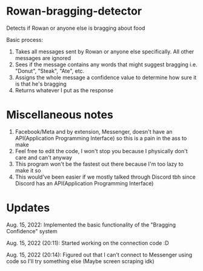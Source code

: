 # Rowan-bragging-detector
Detects if Rowan or anyone else is bragging about food

Basic process:
1) Takes all messages sent by Rowan or anyone else specifically. All other messages are ignored
2) Sees if the message contains any words that might suggest bragging i.e. "Donut", "Steak", "Ate", etc.
3) Assigns the whole message a confidence value to determine how sure it is that he's bragging 
4) Returns whatever I put as the response

# Miscellaneous notes
1) Facebook/Meta and by extension, Messenger, doesn't have an API(Application Programming Interface) so this is a pain in the ass to make 
2) Feel free to edit the code, I won't stop you because I physically don't care and can't anyway
3) This program won't be the fastest out there because I'm too lazy to make it so
4) This would've been easier if we mostly talked through Discord tbh since Discord has an API(Application Programming Interface)

# Updates
Aug. 15, 2022: Implemented the basic functionality of the "Bragging Confidence" system

Aug. 15, 2022 (20:11): Started working on the connection code :D

Aug. 15, 2022 (20:14): Figured out that I can't connect to Messenger using code so I'll try something else (Maybe screen scraping idk)

